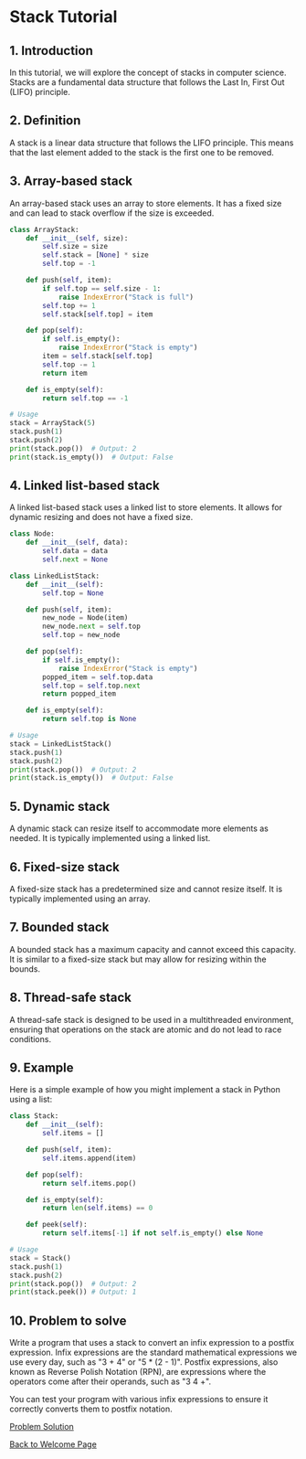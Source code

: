 # Stack Tutorial

## 1. Introduction

In this tutorial, we will explore the concept of stacks in computer science. Stacks are a fundamental data structure that follows the Last In, First Out (LIFO) principle.

## 2. Definition

A stack is a linear data structure that follows the LIFO principle. This means that the last element added to the stack is the first one to be removed.

## 3. Array-based stack

An array-based stack uses an array to store elements. It has a fixed size and can lead to stack overflow if the size is exceeded.

```python
class ArrayStack:
    def __init__(self, size):
        self.size = size
        self.stack = [None] * size
        self.top = -1

    def push(self, item):
        if self.top == self.size - 1:
            raise IndexError("Stack is full")
        self.top += 1
        self.stack[self.top] = item

    def pop(self):
        if self.is_empty():
            raise IndexError("Stack is empty")
        item = self.stack[self.top]
        self.top -= 1
        return item

    def is_empty(self):
        return self.top == -1

# Usage
stack = ArrayStack(5)
stack.push(1)
stack.push(2)
print(stack.pop())  # Output: 2
print(stack.is_empty())  # Output: False
```

## 4. Linked list-based stack

A linked list-based stack uses a linked list to store elements. It allows for dynamic resizing and does not have a fixed size.

```python
class Node:
    def __init__(self, data):
        self.data = data
        self.next = None

class LinkedListStack:
    def __init__(self):
        self.top = None

    def push(self, item):
        new_node = Node(item)
        new_node.next = self.top
        self.top = new_node

    def pop(self):
        if self.is_empty():
            raise IndexError("Stack is empty")
        popped_item = self.top.data
        self.top = self.top.next
        return popped_item

    def is_empty(self):
        return self.top is None

# Usage
stack = LinkedListStack()
stack.push(1)
stack.push(2)
print(stack.pop())  # Output: 2
print(stack.is_empty())  # Output: False
```

## 5. Dynamic stack

A dynamic stack can resize itself to accommodate more elements as needed. It is typically implemented using a linked list.

## 6. Fixed-size stack

A fixed-size stack has a predetermined size and cannot resize itself. It is typically implemented using an array.

## 7. Bounded stack

A bounded stack has a maximum capacity and cannot exceed this capacity. It is similar to a fixed-size stack but may allow for resizing within the bounds.

## 8. Thread-safe stack

A thread-safe stack is designed to be used in a multithreaded environment, ensuring that operations on the stack are atomic and do not lead to race conditions.

## 9. Example

Here is a simple example of how you might implement a stack in Python using a list:

```python
class Stack:
    def __init__(self):
        self.items = []

    def push(self, item):
        self.items.append(item)

    def pop(self):
        return self.items.pop()

    def is_empty(self):
        return len(self.items) == 0

    def peek(self):
        return self.items[-1] if not self.is_empty() else None

# Usage
stack = Stack()
stack.push(1)
stack.push(2)
print(stack.pop())  # Output: 2
print(stack.peek()) # Output: 1
```

## 10. Problem to solve

Write a program that uses a stack to convert an infix expression to a postfix expression. Infix expressions are the standard mathematical expressions we use every day, such as "3 + 4" or "5 * (2 - 1)". Postfix expressions, also known as Reverse Polish Notation (RPN), are expressions where the operators come after their operands, such as "3 4 +".

You can test your program with various infix expressions to ensure it correctly converts them to postfix notation.

[Problem Solution](Solution-1.py) 

[Back to Welcome Page](0-Welcome.md)